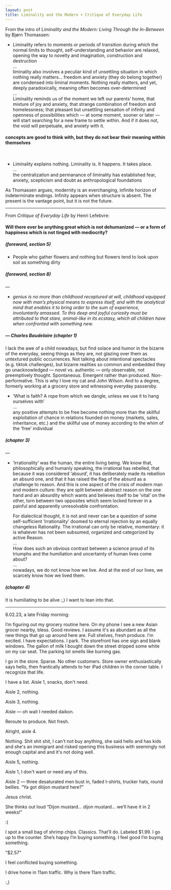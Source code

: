 ```yaml
---
layout: post
title: Liminality and the Modern + Critique of Everyday Life
---
```


From the intro of *Liminality and the Modern: Living Through the In-Between* by Bjørn Thomassen:

- Liminality refers to moments or periods of transition during which the normal limits to thought, self-understanding and behavior are relaxed, opening the way to novelty and imagination, construction and destruction  
    …    
    liminality also involves a peculiar kind of unsettling situation in which nothing really matters… freedom and anxiety (they do belong together) are condensed into liminal moments. Nothing really matters, and yet, deeply paradoxically, meaning often becomes over-determined  
    …    
    Liminality reminds us of the moment we left our parents’ home, that mixture of joy and anxiety, that strange combination of freedom and homelessness; that pleasant but unsettling sensation of infinity and openness of possibilities which — at some moment, sooner or later — will start searching for a new frame to settle within. And if it does not, the void will perpetuate, and anxiety with it.

#### concepts are good to think with, but they do not bear their meaning within themselves  
<br>

- Liminality explains nothing. Liminality is. It happens. It takes place.  
    …  
    the centralization and permanance of liminality has established fear, anxiety, scepticism and doubt as anthropological foundations

As Thomassen argues, modernity is an everchanging, infinite horizon of indeterminate endings. Infinity appears when structure is absent. The present is the vantage point, but it is not the future.

<hr>

From *Critique of Everyday Life* by Henri Lefebvre:

#### Will there ever be anything great which is not dehumanized — or a form of happiness which is not tinged with mediocrity?
##### (foreword, section 5)

- People who gather flowers and nothing but flowers tend to look upon soil as something dirty
##### (foreword, section 8)

—

- *genius is no more than childhood recaptured at will, childhood equipped now with man’s physical means to express itself, and with the analytical mind that enables it to bring order to the sum of experience, involuntarily amassed. To this deep and joyful curiosity must be attributed to that stare, animal-like in its ecstasy, which all children have when confronted with something new.* 
##### — Charles Baudelaire (chapter 1)

I lack the awe of a child nowadays, but find solace and humor in the bizarre of the everyday, seeing things as they are, not glazing over them as untextured public occurrences.
Not talking about intentional spectacles (e.g. tiktok challenges), but bizarre realities so common and embedded they go unacknowledged — novel vs. authentic — only observable, not preemptively thought. Spontaneous. Emergent rather than produced. Non-performative. This is why I love my cat and John Wilson. And to a degree, formerly working at a grocery store and witnessing everyday passersby.

- ‘What is faith? A rope from which we dangle, unless we use it to hang ourselves with’  
    …  
    any positive attempts to be free become nothing more than the skillful exploitation of chance in relations founded on money (markets, sales, inheritance, etc.) and the skillful use of money according to the whim of the ‘free’ individual
##### (chapter 3)

—

- ‘irrationality’ was the human, the entire living being. We know that, philosophically and humanly speaking, the irrational has rebelled, that because it was considered ‘absurd’, it has deliberately made its rebellion an absurd one, and that it has raised the flag of the absurd as a challenge to reason. And this is one aspect of the crisis of modern man and modern culture: they are split between abstract reason on the one hand and an absurdity which wants and believes itself to be ‘vital’ on the other, torn between two opposites which seem locked forever in a painful and apparently unresolvable confrontation.  

    For dialectical thought, it is not and never can be a question of some self-sufficient ‘irrationality’ doomed to eternal rejection by an equally changeless Rationality. The irrational can only be relative, momentary: it is whatever has not been subsumed, organized and categorized by active Reason.  
    …  
    How does such an obvious contrast between a science proud of its triumphs and the humiliation and uncertainty of human lives come about?  
    …  
    nowadays, we do not know how we live. And at the end of our lives, we scarcely know how we lived them.
##### (chapter 4)

It is humiliating to be alive :,) I want to lean into that.

<hr>

6.02.23, a late Friday morning:

I’m figuring out my grocery routine here. On my phone I see a new Asian grocer nearby, bless. Good reviews. I assume it's as abundant as all the new things that go up around here are. Full shelves, fresh produce. I’m excited. I have expectations. I park. The storefront has one sign and blank windows. The gallon of milk I bought down the street dripped some white on my car seat. The parking lot smells like burning gas.

I go in the store. Sparse. No other customers. Store owner enthusiastically says hello, then frantically attends to her iPad children in the corner table. I recognize that life.

I have a list. Aisle 1, snacks, don't need. 

Aisle 2, nothing. 

Aisle 3, nothing. 

Aisle — oh wait I needed daikon. 

Reroute to produce. Not fresh. 

Alright, aisle 4. 

Nothing. Shit shit shit, I can't not buy anything, she said hello and has kids and she's an immigrant and risked opening this business with seemingly not enough capital and and it's not doing well. 

Aisle 5, nothing. 

Aisle 1, I don't want or need any of this. 

Aisle 2 — three desaturated men bust in, faded t-shirts, trucker hats, round bellies. “Ya got diiijon mustard here?” 

Jesus christ.

She thinks out loud “Dijon mustard… dijon mustard… we’ll have it in 2 weeks!” 

:(

I spot a small bag of shrimp chips. Classics. That’ll do. Labeled $1.99. I go up to the counter. She’s happy I’m buying something. I feel good I’m buying something. 

“$2.57”

I feel conflicted buying something. 

I drive home in 11am traffic. Why is there 11am traffic.

:,)